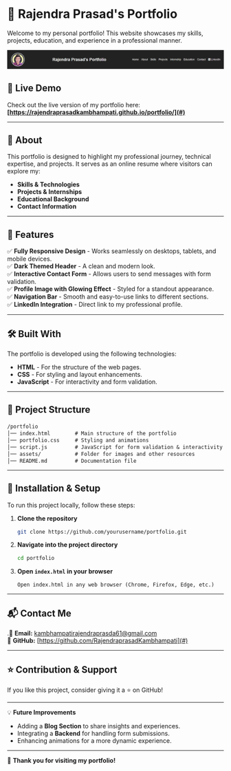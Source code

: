 # 🌟 Rajendra Prasad's Portfolio

Welcome to my personal portfolio! This website showcases my skills, projects, education, and experience in a professional manner.

![Portfolio Screenshot](Screenshot%202025-02-04%20153515.png)

## 📌 Live Demo
Check out the live version of my portfolio here: **[https://rajendraprasadkambhampati.github.io/portfolio/](#)** 

---

## 📖 About
This portfolio is designed to highlight my professional journey, technical expertise, and projects. It serves as an online resume where visitors can explore my:
- **Skills & Technologies**
- **Projects & Internships**
- **Educational Background**
- **Contact Information**

---

## 🚀 Features
✅ **Fully Responsive Design** - Works seamlessly on desktops, tablets, and mobile devices.  
✅ **Dark Themed Header** - A clean and modern look.  
✅ **Interactive Contact Form** - Allows users to send messages with form validation.  
✅ **Profile Image with Glowing Effect** - Styled for a standout appearance.  
✅ **Navigation Bar** - Smooth and easy-to-use links to different sections.  
✅ **LinkedIn Integration** - Direct link to my professional profile.  

---

## 🛠️ Built With
The portfolio is developed using the following technologies:

- **HTML** - For the structure of the web pages.
- **CSS** - For styling and layout enhancements.
- **JavaScript** - For interactivity and form validation.

---

## 📂 Project Structure
```
/portfolio
│── index.html        # Main structure of the portfolio
│── portfolio.css     # Styling and animations
│── script.js         # JavaScript for form validation & interactivity
│── assets/           # Folder for images and other resources
│── README.md         # Documentation file
```

---

## 🔧 Installation & Setup
To run this project locally, follow these steps:

1. **Clone the repository**  
   ```sh
   git clone https://github.com/yourusername/portfolio.git
   ```
2. **Navigate into the project directory**  
   ```sh
   cd portfolio
   ```
3. **Open `index.html` in your browser**  
   ```
   Open index.html in any web browser (Chrome, Firefox, Edge, etc.)
   ```

---

## 📬 Contact Me
.📧 **Email:** kambhampatirajendraprasda61@gmail.com   
💼 **GitHub:** [https://github.com/RajendraprasadKambhampati](#)  

---

## ⭐ Contribution & Support
If you like this project, consider giving it a ⭐ on GitHub!  

---

💡 **Future Improvements**
- Adding a **Blog Section** to share insights and experiences.
- Integrating a **Backend** for handling form submissions.
- Enhancing animations for a more dynamic experience.

---

🎉 **Thank you for visiting my portfolio!**  

